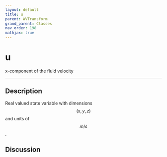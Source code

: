 ```yaml
---
layout: default
title: u
parent: WVTransform
grand_parent: Classes
nav_order: 198
mathjax: true
---
```


#  u

x-component of the fluid velocity


---

## Description
Real valued state variable with dimensions $$(x,y,z)$$ and units of $$m/s$$.

## Discussion

